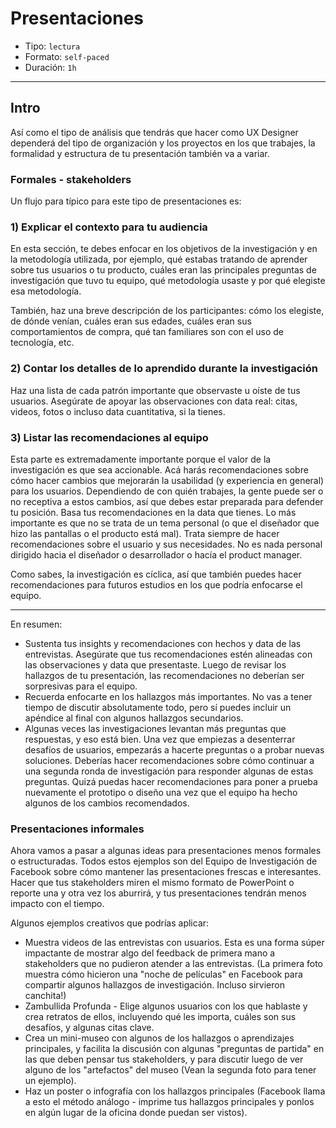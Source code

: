 # Presentaciones

- Tipo: `lectura`
- Formato: `self-paced`
- Duración: `1h`

***

## Intro

Así como el tipo de análisis que tendrás que hacer como UX Designer dependerá
del tipo de organización y los proyectos en los que trabajes, la formalidad y
estructura de tu presentación también va a variar.

### Formales - stakeholders

Un flujo para típico para este tipo de presentaciones es:

### 1)  Explicar el contexto para tu audiencia

En esta sección, te debes enfocar en los objetivos de la investigación y en la
metodología utilizada, por ejemplo, qué estabas tratando de aprender sobre tus
usuarios o tu producto, cuáles eran las principales preguntas de investigación
que tuvo tu equipo, qué metodología usaste y por qué elegiste esa metodología.

También, haz una breve descripción de los participantes: cómo los elegiste, de
dónde venían, cuáles eran sus edades, cuáles eran sus comportamientos de compra,
qué tan familiares son con el uso de tecnología, etc.

### 2) Contar los detalles de lo aprendido durante la investigación

Haz una lista de cada patrón importante que observaste u oíste de tus usuarios.
Asegúrate de apoyar las observaciones con data real: citas, videos, fotos o
incluso data cuantitativa, si la tienes.

### 3) Listar las recomendaciones al equipo

Esta parte es extremadamente importante porque el valor de la investigación es
que sea accionable. Acá harás recomendaciones sobre cómo hacer cambios que
mejorarán la usabilidad (y experiencia en general) para los usuarios.
Dependiendo de con quién trabajes, la gente puede ser o no receptiva a estos
cambios, así que debes estar preparada para defender tu posición. Basa tus
recomendaciones en la data que tienes. Lo más importante es que no se trata de
un tema personal (o que el diseñador que hizo las pantallas o el producto está
mal). Trata siempre de hacer recomendaciones sobre el usuario y sus necesidades.
No es nada personal dirigido hacia el diseñador o desarrollador o hacía el
product manager.

Como sabes, la investigación es cíclica, así que también puedes hacer
recomendaciones para futuros estudios en los que podría enfocarse el equipo.

***

En resumen:

- Sustenta tus insights y recomendaciones con hechos y data de las entrevistas.
  Asegúrate que tus recomendaciones estén alineadas con las observaciones y data
  que presentaste. Luego de revisar los hallazgos de tu presentación, las
  recomendaciones no deberían ser sorpresivas para el equipo.
- Recuerda enfocarte en los hallazgos más importantes. No vas a tener tiempo de
  discutir absolutamente todo, pero sí puedes incluir un apéndice al final con
  algunos hallazgos secundarios.
- Algunas veces las investigaciones levantan más preguntas que respuestas, y
  eso está bien. Una vez que empiezas a desenterrar desafíos de usuarios,
  empezarás a hacerte preguntas o a probar nuevas soluciones. Deberías hacer
  recomendaciones sobre cómo continuar a una segunda ronda de investigación para
  responder algunas de estas preguntas. Quizá puedas hacer recomendaciones para
  poner a prueba nuevamente el prototipo o diseño una vez que el equipo ha hecho
  algunos de los cambios recomendados.

### Presentaciones informales

Ahora vamos a pasar a algunas ideas para presentaciones menos formales o
estructuradas. Todos estos ejemplos son del Equipo de Investigación de Facebook
sobre cómo mantener las presentaciones frescas e interesantes. Hacer que tus
stakeholders miren el mismo formato de PowerPoint o reporte una y otra vez los
aburrirá, y tus presentaciones tendrán menos impacto con el tiempo.

Algunos ejemplos creativos que podrías aplicar:

- Muestra videos de las entrevistas con usuarios. Esta es una forma súper
  impactante de mostrar algo del feedback de primera mano a stakeholders que no
  pudieron atender a las entrevistas. (La primera foto muestra cómo hicieron una
  "noche de películas" en Facebook para compartir algunos hallazgos de
  investigación. Incluso sirvieron canchita!)
- Zambullida Profunda - Elige algunos usuarios con los que hablaste y crea
  retratos de ellos, incluyendo qué les importa, cuáles son sus desafíos, y
  algunas citas clave.
- Crea un mini-museo con algunos de los hallazgos o aprendizajes principales, y
  facilita la discusión con algunas "preguntas de partida" en las que deben
  pensar tus stakeholders, y para discutir luego de ver alguno de los
  "artefactos" del museo (Vean la segunda foto para tener un ejemplo).
- Haz un poster o infografía con los hallazgos principales (Facebook llama a
  esto el método análogo - imprime tus hallazgos principales y ponlos en algún
  lugar de la oficina donde puedan ser vistos).
  